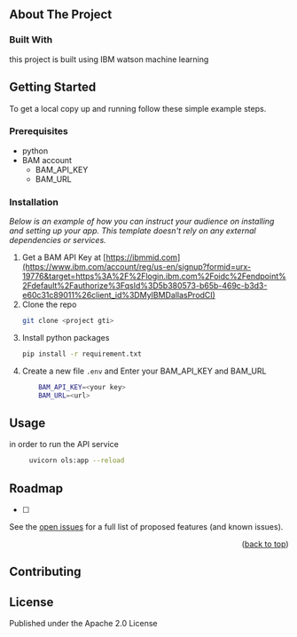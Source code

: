 
<!-- PROJECT LOGO -->



<!-- ABOUT THE PROJECT -->
## About The Project




### Built With
this project is built using IBM watson machine learning 



<!-- GETTING STARTED -->
## Getting Started

To get a local copy up and running follow these simple example steps.

### Prerequisites


* python 
* BAM account 
    - BAM_API_KEY
    - BAM_URL

### Installation

_Below is an example of how you can instruct your audience on installing and setting up your app. This template doesn't rely on any external dependencies or services._

1. Get a BAM API Key at [https://ibmmid.com](https://www.ibm.com/account/reg/us-en/signup?formid=urx-19776&target=https%3A%2F%2Flogin.ibm.com%2Foidc%2Fendpoint%2Fdefault%2Fauthorize%3FqsId%3D5b380573-b65b-469c-b3d3-e60c31c89011%26client_id%3DMyIBMDallasProdCI)
2. Clone the repo
   ```sh
   git clone <project gti>
   ```
3. Install python packages
   ```sh
   pip install -r requirement.txt
   ```
4. Create a new file `.env` and Enter your BAM_API_KEY and BAM_URL  
   ```sh
       BAM_API_KEY=<your key>
       BAM_URL=<url>
   ```





<!-- USAGE EXAMPLES -->
## Usage

in order to run the API service  
   ```sh
        uvicorn ols:app --reload
   ```



<!-- ROADMAP -->
## Roadmap

- [ ] 


See the [open issues](https://github.com/othneildrew/Best-README-Template/issues) for a full list of proposed features (and known issues).

<p align="right">(<a href="#readme-top">back to top</a>)</p>



<!-- CONTRIBUTING -->
## Contributing





<!-- LICENSE -->
## License
Published under the Apache 2.0 License

